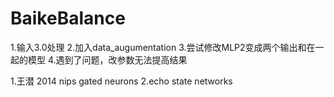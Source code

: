 # BaikeBalance

1.输入3.0处理
2.加入data_augumentation
3.尝试修改MLP2变成两个输出和在一起的模型
4.遇到了问题，改参数无法提高结果

1.王潜 2014 nips gated neurons
2.echo state networks
